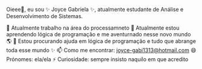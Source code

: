 Oieee👋, eu sou ✨ Joyce Gabriela ✨, atualmente estudante de Análise e Desenvolvimento de Sistemas.

🔭 Atualmente trabalho na área do processamneto
🌱 Atualmente estou aprendendo lógica de programação e me aventurnado nesse novo mundo 🌎
🤔 Estou procurando ajuda em lógica de programação e tudo que abrange toda esse mundo ✨
📫 Como me encontrar: joyce-gabi1313@hotmail.com
😄 Prónomes: ela/ela
⚡ Curiosidade: sempre insisto naquilo em que acredito

